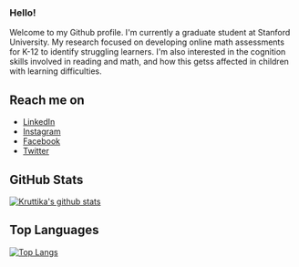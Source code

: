 ### Hello!
Welcome to my Github profile. I'm currently a graduate student at Stanford University. My research focused on developing online math assessments for K-12 to identify struggling learners. I'm also interested in the cognition skills involved in reading and math, and how this getss affected in children with learning difficulties.

## Reach me on
- <a href="https://www.linkedin.com/in/kruttika-bhat/">LinkedIn</a>
- <a href="https://www.instagram.com/kruttika_bhat/">Instagram</a> 
- <a href="https://www.facebook.com/profile.php?id=100012346302585">Facebook</a>
- <a href="https://twitter.com/gk_bookie">Twitter</a>

<!--
**kix379/kix379** is a ✨ _special_ ✨ repository because its `README.md` (this file) appears on your GitHub profile.

Here are some ideas to get you started:

- 🔭 I’m currently working on ...
- 🌱 I’m currently learning ...
- 👯 I’m looking to collaborate on ...
- 🤔 I’m looking for help with ...
- 💬 Ask me about ...
- 📫 How to reach me: ...
- 😄 Pronouns: ...
- ⚡ Fun fact: ...
-->


## GitHub Stats
[![Kruttika's github stats](https://github-readme-stats.vercel.app/api?username=KruttikaBhat&show_icons=true)](https://github.com/KruttikaBhat/github-readme-stats)

## Top Languages
[![Top Langs](https://github-readme-stats.vercel.app/api/top-langs/?username=KruttikaBhat&layout=compact)](https://github.com/KruttikaBhat/github-readme-stats)
